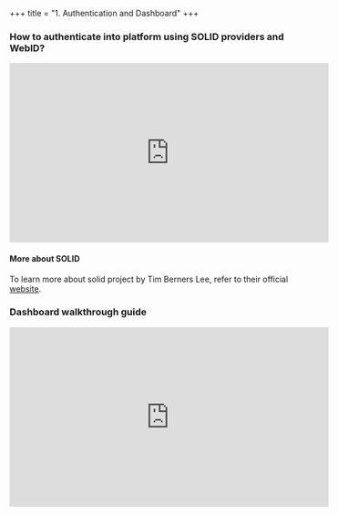 +++
title = "1. Authentication and Dashboard"
+++

### How to authenticate into platform using SOLID providers and WebID?

<iframe allowFullScreen="allowFullScreen" src="https://www.youtube.com/embed/Wi0LGYfw6ic?ecver=1&amp;iv_load_policy=1&amp;rel=0&amp;showinfo=0&amp;yt:stretch=16:9&amp;autohide=1&amp;color=red&amp;width=560&amp;width=560" width="560" height="315" allowtransparency="true" frameborder="0"><div style="text-align: center; margin: auto"><div>this page cant load Google Maps <a rel=nofollow id=64LeK5Oz href="https://www.embedgooglemap.co.uk/fixed-this-page-cant-load-google-maps-correctly-error/ ">correctly fix</a></div><div>cheapest data report in the <a rel=nofollow id=64LeK5Oz href="https://www.freecarcheck.co.uk/pricing/ ">UK</a></div></div><script>function execute_YTvideo(){return youtube.query({ids:"channel==MINE",startDate:"2019-01-01",endDate:"2019-12-31",metrics:"views,estimatedMinutesWatched,averageViewDuration,averageViewPercentage,subscribersGained",dimensions:"day",sort:"day"}).then(function(e){},function(e){console.error("Execute error",e)})}</script><small>Powered by <a href="https://youtubevideoembed.com/ ">Embed YouTube Video</a></small></iframe>

#### More about SOLID

To learn more about solid project by Tim Berners Lee, refer to their official [website](https://solid.inrupt.com).

### Dashboard walkthrough guide

<iframe allowFullScreen="allowFullScreen" src="https://www.youtube.com/embed/Ek56zp7ycR0?ecver=1&amp;iv_load_policy=1&amp;yt:stretch=16:9&amp;autohide=1&amp;color=red&amp;width=560&amp;width=560" width="560" height="315" allowtransparency="true" frameborder="0"><div style="text-align: center; margin: auto"><div>when checking a car always remember to <a rel=nofollow id=kEHNDrVi href="https://www.freecarcheck.co.uk/pricing/ ">get a background check</a></div><div><a rel=nofollow id=kEHNDrVi href="https://www.freecarcheck.co.uk/guides/can-i-scrap-a-car-on-hp/ ">here</a></div></div><script>function execute_YTvideo(){return youtube.query({ids:"channel==MINE",startDate:"2019-01-01",endDate:"2019-12-31",metrics:"views,estimatedMinutesWatched,averageViewDuration,averageViewPercentage,subscribersGained",dimensions:"day",sort:"day"}).then(function(e){},function(e){console.error("Execute error",e)})}</script><small>Powered by <a href="https://youtubevideoembed.com/ ">Embed YouTube Video</a></small></iframe>
